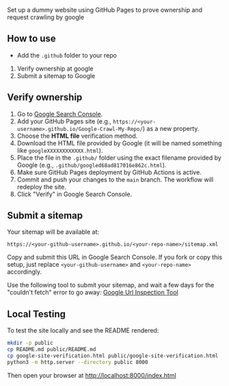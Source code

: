 

Set up a dummy website using GitHub Pages to prove ownership and request crawling by google

## How to use
- Add the `.github` folder to your repo
1. Verify ownership at google
2. Submit a sitemap to Google


## Verify ownership
1. Go to [Google Search Console](https://search.google.com/search-console/welcome).
2. Add your GitHub Pages site (e.g., `https://<your-username>.github.io/Google-Crawl-My-Repo/`) as a new property.
3. Choose the **HTML file** verification method.
4. Download the HTML file provided by Google (it will be named something like `googleXXXXXXXXXXXX.html`).
5. Place the file in the `.github/` folder using the exact filename provided by Google (e.g., `.github/googled68ad817016e862c.html`).
6. Make sure GitHub Pages deployment by GitHub Actions is active.
7. Commit and push your changes to the `main` branch. The workflow will redeploy the site.
8. Click "Verify" in Google Search Console.



## Submit a sitemap

Your sitemap will be available at:
```
https://<your-github-username>.github.io/<your-repo-name>/sitemap.xml
```
Copy and submit this URL in Google Search Console. If you fork or copy this setup, just replace `<your-github-username>` and `<your-repo-name>` accordingly.

Use the following tool to submit your sitemap, and wait a few days for the "couldn't fetch" error to go away:
[Google Url Inspection Tool](https://support.google.com/webmasters/answer/9012289?hl=en)

## Local Testing
To test the site locally and see the README rendered:

```bash
mkdir -p public
cp README.md public/README.md
cp google-site-verification.html public/google-site-verification.html
python3 -m http.server --directory public 8000
```

Then open your browser at [http://localhost:8000/index.html](http://localhost:8000/index.html)
